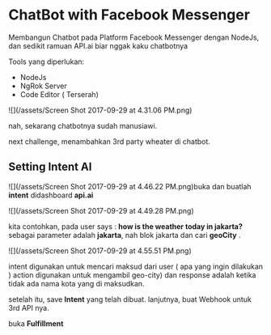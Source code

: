 # ChatBot with Facebook Messenger

Membangun Chatbot pada Platform Facebook Messenger dengan NodeJs, dan sedikit ramuan API.ai biar nggak kaku chatbotnya

Tools yang diperlukan:

* NodeJs
* NgRok Server
* Code Editor \( Terserah\)

![](/assets/Screen Shot 2017-09-29 at 4.31.06 PM.png)

nah, sekarang chatbotnya sudah manusiawi.

next challenge, menambahkan 3rd party wheater di chatbot.

## Setting Intent AI

![](/assets/Screen Shot 2017-09-29 at 4.46.22 PM.png)buka dan buatlah **intent** didashboard **api.ai**

![](/assets/Screen Shot 2017-09-29 at 4.49.28 PM.png)

kita contohkan, pada user says : **how is the weather today in jakarta?** sebagai parameter adalah **jakarta**, nah blok jakarta dan cari **geoCity** .

![](/assets/Screen Shot 2017-09-29 at 4.55.51 PM.png)

intent digunakan untuk mencari maksud dari user \( apa yang ingin dilakukan \) action digunakan untuk mengambil geo-city\) dan response adalah ketika tidak ada nama kota yang di maksudkan.

setelah itu, save **Intent** yang telah dibuat. lanjutnya, buat Webhook untuk 3rd API nya.

buka **Fulfillment**




